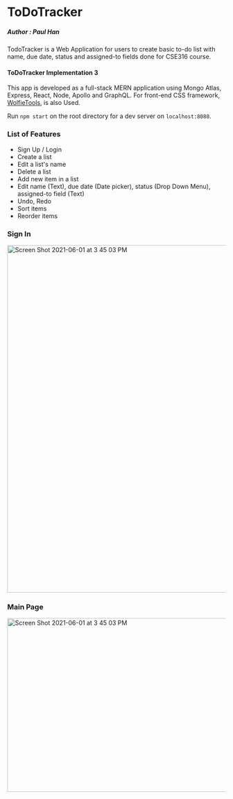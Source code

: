 # ToDoTracker
##### Author : Paul Han

TodoTracker is a Web Application for users to create basic to-do list with name, due date, status and assigned-to fields done for CSE316 course. 


#### ToDoTracker Implementation 3

This app is developed as a full-stack MERN application using Mongo Atlas, Express, React, Node, Apollo and GraphQL. For front-end CSS framework, [WolfieTools](https://wolfie-tools-frontend.github.io/#/), is also Used.

Run `npm start` on the root directory for a dev server on `localhost:8080`.

### List of Features
* Sign Up / Login
* Create a list
* Edit a list's name
* Delete a list
* Add new item in a list
* Edit name (Text), due date (Date picker), status (Drop Down Menu), assigned-to field (Text)
* Undo, Redo
* Sort items
* Reorder items


### Sign In
<img width="800" alt="Screen Shot 2021-06-01 at 3 45 03 PM" src="https://user-images.githubusercontent.com/75316771/121563809-c767db00-c9e8-11eb-85ef-795a2af0529c.PNG">

### Main Page
<img width="800" height="400" alt="Screen Shot 2021-06-01 at 3 45 03 PM" src="https://user-images.githubusercontent.com/75316771/121563543-81127c00-c9e8-11eb-87fe-94e6716bf77e.PNG">



